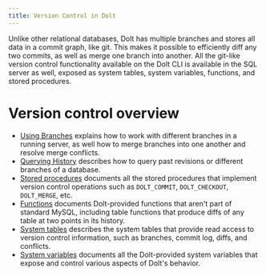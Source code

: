 ```yaml
---
title: Version Control in Dolt
---
```


Unlike other relational databases, Dolt has multiple branches and
stores all data in a commit graph, like git. This makes it possible to
efficiently diff any two commits, as well as merge one branch into
another. All the git-like version control functionality available on
the Dolt CLI is available in the SQL server as well, exposed as system
tables, system variables, functions, and stored procedures.

# Version control overview

* [Using Branches](./branches.md) explains how to work with different
  branches in a running server, as well how to merge branches into one
  another and resolve merge conflicts.
* [Querying History](./querying-history.md) describes how to query
  past revisions or different branches of a database.
* [Stored procedures](./dolt-sql-procedures.md) documents all the
  stored procedures that implement version control operations such as
  `DOLT_COMMIT`, `DOLT_CHECKOUT`, `DOLT_MERGE`, etc.
* [Functions](./dolt-sql-functions.md) documents Dolt-provided
  functions that aren't part of standard MySQL, including table
  functions that produce diffs of any table at two points in its
  history.
* [System tables](./dolt-system-tables.md) describes the system tables
  that provide read access to version control information, such as
  branches, commit log, diffs, and conflicts.
* [System variables](./dolt-sysvars.md) documents all the
  Dolt-provided system variables that expose and control various
  aspects of Dolt's behavior.
